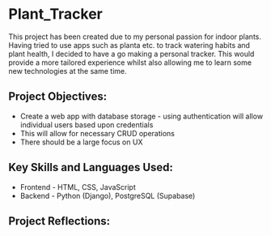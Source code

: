 # Plant_Tracker

This project has been created due to my personal passion for indoor plants. Having tried to use apps such as planta etc. to track watering habits and plant health, I decided to have a go making a personal tracker. This would provide a more tailored experience whilst also allowing me to learn some new technologies at the same time. 

## Project Objectives:

* Create a web app with database storage - using authentication will allow individual users based upon credentials
* This will allow for necessary CRUD operations
* There should be a large focus on UX


## Key Skills and Languages Used:

* Frontend - HTML, CSS, JavaScript
* Backend - Python (Django), PostgreSQL (Supabase) 


## Project Reflections: 